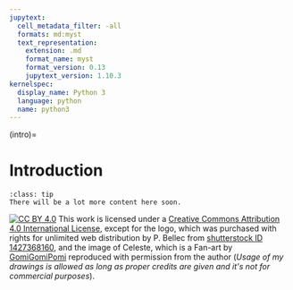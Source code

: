 ```yaml
---
jupytext:
  cell_metadata_filter: -all
  formats: md:myst
  text_representation:
    extension: .md
    format_name: myst
    format_version: 0.13
    jupytext_version: 1.10.3
kernelspec:
  display_name: Python 3
  language: python
  name: python3
---
```

(intro)=
# Introduction

```{admonition} Too long; didn't read
:class: tip
There will be a lot more content here soon. 
```


[![CC BY 4.0][cc-by-image]][cc-by] This work is licensed under a
[Creative Commons Attribution 4.0 International License][cc-by], except for the logo, which was purchased with rights for unlimited web distribution by P. Bellec from [shutterstock ID 1427368160](https://shutterstock.com/image-vector/procrastinating-woman-sitting-office-her-legs-1427368160), and the image of Celeste, which is a Fan-art by [GomiGomiPomi](https://gomigomipomi.tumblr.com) reproduced with permission from the author (_Usage of my drawings is allowed as long as proper credits are given and it's not for commercial purposes_).

[cc-by-image]: https://i.creativecommons.org/l/by/4.0/88x31.png

[cc-by]: http://creativecommons.org/licenses/by/4.0/
